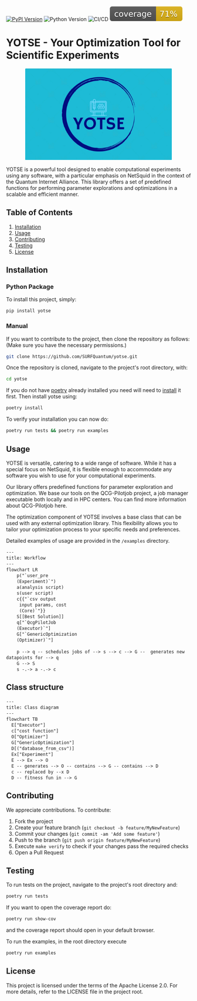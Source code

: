 
[![PyPI Version](https://img.shields.io/pypi/v/yotse.svg)](https://pypi.org/project/yotse)
![Python Version](https://img.shields.io/badge/Python-3.9%20%E2%86%92%203.12-blue)
![CI/CD](https://github.com/SURFQuantum/yotse/actions/workflows/main_pipeline.yml/badge.svg)
![Coverage](https://github.com/SURFQuantum/yotse/blob/main/coverage.svg?raw=1)

# YOTSE - Your Optimization Tool for Scientific Experiments
<p align="center">
<img src="https://github.com/SURFQuantum/yotse/raw/main/YOTSE_Logo.png" alt="drawing" width="400"/>
</p>

YOTSE is a powerful tool designed to enable computational experiments using any software, with a particular emphasis on NetSquid in the context of the Quantum Internet Alliance. This library offers a set of predefined functions for performing parameter explorations and optimizations in a scalable and efficient manner.

## Table of Contents
1. [Installation](#installation)
2. [Usage](#usage)
3. [Contributing](#contributing)
4. [Testing](#testing)
5. [License](#license)

## Installation
### Python Package

To install this project, simply:
```bash
pip install yotse
```
### Manual
If you want to contribute to the project, then clone the repository as follows: (Make sure you have the necessary permissions.)

```bash
git clone https://github.com/SURFQuantum/yotse.git
```

Once the repository is cloned, navigate to the project's root directory, with:

```bash
cd yotse
```
If you do not have [poetry](https://python-poetry.org/docs/) already installed you need will need  to [install](https://python-poetry.org/docs/#installation) it first.
Then install yotse using:

```bash
poetry install
```
To verify your installation you can now do:

```bash
poetry run tests && poetry run examples
```

## Usage

YOTSE is versatile, catering to a wide range of software. While it has a special focus on NetSquid, it is flexible enough to accommodate any software you wish to use for your computational experiments.

Our library offers predefined functions for parameter exploration and optimization. We base our tools on the QCG-Pilotjob project, a job manager executable both locally and in HPC centers. You can find more information about QCG-Pilotjob here.

The optimization component of YOTSE involves a base class that can be used with any external optimization library. This flexibility allows you to tailor your optimization process to your specific needs and preferences.

Detailed examples of usage are provided in the `/examples` directory.

```mermaid
---
title: Workflow
---
flowchart LR
    p("`user_pre
    (Experiment)`")
    a(analysis script)
    s(user script)
    c{{"`csv output
     input params, cost
     (Core)`"}}
    S[[Best Solution]]
    q["`QcgPilotJob
    (Executor)`"]
    G["`GenericOptimization
    (Optimizer)`"]

    p --> q -- schedules jobs of --> s --> c --> G --  generates new datapoints for --> q
    G --> S
    s -.-> a -.-> c

```

## Class structure

```mermaid
---
title: Class diagram
---
flowchart TB
  E["Executor"]
  c["cost function"]
  O["Optimizer"]
  G["GenericOptimization"]
  D[("database_from_csv")]
  Ex["Experiment"]
  E --> Ex --> O
  E -- generates --> O -- contains --> G -- contains --> D
  c -- replaced by --x D
  D -- fitness fun in --> G
```

## Contributing

We appreciate contributions. To contribute:
1. Fork the project
2. Create your feature branch (`git checkout -b feature/MyNewFeature`)
3. Commit your changes (`git commit -am 'Add some feature'`)
4. Push to the branch (`git push origin feature/MyNewFeature`)
5. Execute ```make verify``` to check if your changes pass the required checks
6. Open a Pull Request

## Testing

To run tests on the project, navigate to the project's root directory and:

```bash
poetry run tests
```
If you want to open the coverage report do:
```bash
poetry run show-cov
```
and the coverage report should open in your default browser.

To run the examples, in the root directory execute
```bash
poetry run examples
```

## License

This project is licensed under the terms of the Apache License 2.0. For more details, refer to the LICENSE file in the project root.
